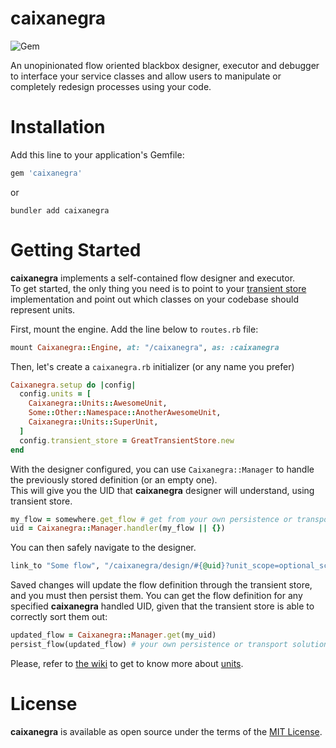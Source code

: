 # caixanegra
![Gem](https://img.shields.io/gem/v/caixanegra?logo=ruby&logoColor=red)

An unopinionated flow oriented blackbox designer, executor and debugger to interface your service classes and allow users to manipulate or completely redesign processes using your code.

# Installation
Add this line to your application's Gemfile:

```ruby
gem 'caixanegra'
```

or 

```
bundler add caixanegra
```
# Getting Started
**caixanegra** implements a self-contained flow designer and executor.  
To get started, the only thing you need is to point to your [transient store](https://github.com/sergiorribeiro/caixanegra/wiki/The-Transient-Store) implementation and point out which classes on your codebase should represent units.

First, mount the engine. Add the line below to `routes.rb` file:

```ruby
mount Caixanegra::Engine, at: "/caixanegra", as: :caixanegra
```

Then, let's create a `caixanegra.rb` initializer (or any name you prefer)

```ruby
Caixanegra.setup do |config|
  config.units = [
    Caixanegra::Units::AwesomeUnit,
    Some::Other::Namespace::AnotherAwesomeUnit,
    Caixanegra::Units::SuperUnit,
  ]
  config.transient_store = GreatTransientStore.new
end
```

With the designer configured, you can use `Caixanegra::Manager` to handle the previously stored definition (or an empty one).  
This will give you the UID that **caixanegra** designer will understand, using transient store.  

```ruby
my_flow = somewhere.get_flow # get from your own persistence or transport solution
uid = Caixanegra::Manager.handler(my_flow || {})
```

You can then safely navigate to the designer.

```ruby
link_to "Some flow", "/caixanegra/design/#{@uid}?unit_scope=optional_scope,another_optional_scope", target: :_blank
```

Saved changes will update the flow definition through the transient store, and you must then persist them. You can get the flow definition for any specified **caixanegra** handled UID, given that the transient store is able to correctly sort them out:

```ruby
updated_flow = Caixanegra::Manager.get(my_uid)
persist_flow(updated_flow) # your own persistence or transport solution. It's a JSON
```

Please, refer to [the wiki](https://github.com/sergiorribeiro/caixanegra/wiki) to get to know more about [units](https://github.com/sergiorribeiro/caixanegra/wiki/Anatomy-of-a-unit).

# License
**caixanegra** is available as open source under the terms of the [MIT License](https://opensource.org/licenses/MIT).
